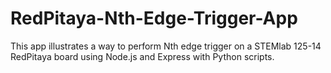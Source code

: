 # RedPitaya-Nth-Edge-Trigger-App
This app illustrates a way to perform Nth edge trigger on a STEMlab 125-14 RedPitaya board  using Node.js and Express with Python scripts.
